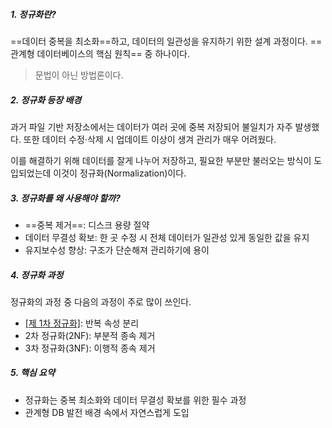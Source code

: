 ##### 1. 정규화란?
==데이터 중복을 최소화==하고, 데이터의 일관성을 유지하기 위한 설계 과정이다. ==관계형 데이터베이스의 핵심 원칙== 중 하나이다.

>문법이 아닌 방법론이다.
##### 2. 정규화 등장 배경
과거 파일 기반 저장소에서는 데이터가 여러 곳에 중복 저장되어 불일치가 자주 발생했다.
또한 데이터 수정·삭제 시 업데이트 이상이 생겨 관리가 매우 어려웠다.

이를 해결하기 위해 데이터를 잘게 나누어 저장하고, 필요한 부분만 불러오는 방식이 도입되었는데 이것이 정규화(Normalization)이다.

##### 3. 정규화를 왜 사용해야 할까?
- ==중복 제거==: 디스크 용량 절약
- 데이터 무결성 확보: 한 곳 수정 시 전체 데이터가 일관성 있게 동일한 값을 유지
- 유지보수성 향상: 구조가 단순해져 관리하기에 용이

##### 4. 정규화 과정
정규화의 과정 중 다음의 과정이 주로 많이 쓰인다. 
- [[제 1차 정규화]](1NF): 반복 속성 분리
- 2차 정규화(2NF): 부분적 종속 제거
- 3차 정규화(3NF): 이행적 종속 제거

##### 5. 핵심 요약
- 정규화는 중복 최소화와 데이터 무결성 확보를 위한 필수 과정
- 관계형 DB 발전 배경 속에서 자연스럽게 도입